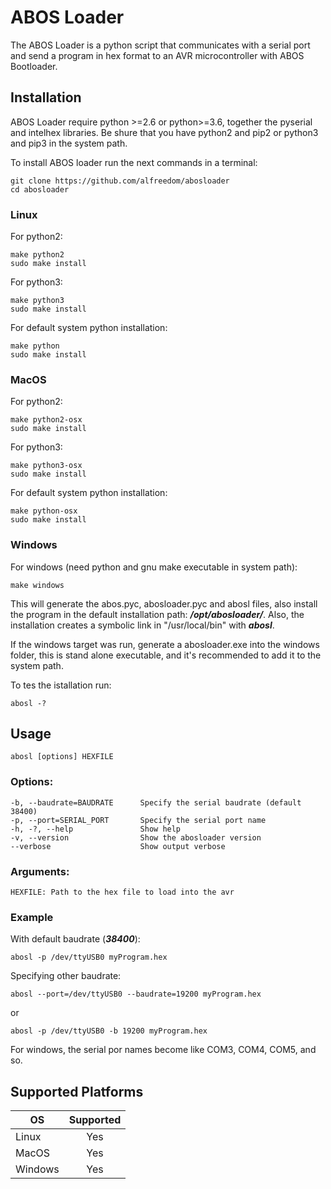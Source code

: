
# ABOS Loader

The ABOS Loader is a python script that communicates with a serial port and send a 
program in hex format to an AVR microcontroller with ABOS Bootloader.

## Installation

ABOS Loader require python >=2.6 or python>=3.6, together the pyserial and intelhex libraries.
Be shure that you have python2 and pip2 or python3 and pip3 in the system path.

To install ABOS loader run the next commands in a terminal:

    git clone https://github.com/alfreedom/abosloader
    cd abosloader

### Linux 

For python2:

    make python2
    sudo make install

For python3:

    make python3
    sudo make install


For default system python installation:

    make python
    sudo make install

### MacOS

For python2:

    make python2-osx
    sudo make install

For python3:

    make python3-osx
    sudo make install


For default system python installation:

    make python-osx
    sudo make install

### Windows

For windows (need python and gnu make executable in system path):

    make windows

This will generate the abos.pyc, abosloader.pyc and abosl files, also install
the program in the default installation path: **_/opt/abosloader/_**.
Also, the installation creates a symbolic link in "/usr/local/bin" with **_abosl_**.

If the windows target was run, generate a abosloader.exe into the windows folder, this is stand
alone executable, and it's recommended to add it to the system path.

To tes the istallation run:

    abosl -?

## Usage

    abosl [options] HEXFILE

### Options:
    -b, --baudrate=BAUDRATE      Specify the serial baudrate (default 38400)
    -p, --port=SERIAL_PORT       Specify the serial port name
    -h, -?, --help               Show help
    -v, --version                Show the abosloader version
    --verbose                    Show output verbose

### Arguments:
    HEXFILE: Path to the hex file to load into the avr

### Example
With default baudrate (**_38400_**):

    abosl -p /dev/ttyUSB0 myProgram.hex

Specifying other baudrate:

    abosl --port=/dev/ttyUSB0 --baudrate=19200 myProgram.hex
or

    abosl -p /dev/ttyUSB0 -b 19200 myProgram.hex


For windows, the serial por names become like COM3, COM4, COM5, and so.

## Supported Platforms

|  OS     | Supported |
|---------|:---------:|
|  Linux  | Yes       |
|  MacOS  | Yes       |
| Windows | Yes       |